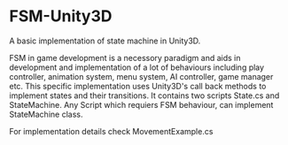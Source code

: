 # FSM-Unity3D
A basic implementation of state machine in Unity3D.


FSM in game development is a necessory paradigm and aids in development and implementation of a lot of behaviours including play controller, animation system, menu system, AI controller, game manager etc. This specific implementation uses Unity3D's call back methods to implement states and their transitions. It contains two scripts State.cs and StateMachine. Any Script which requiers FSM behaviour, can implement StateMachine class.

For implementation details check MovementExample.cs
